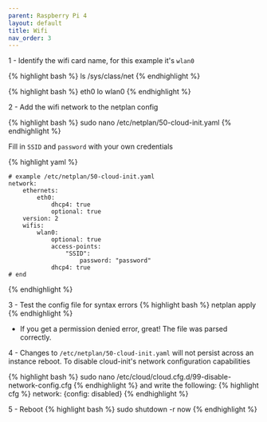 ```yaml
---
parent: Raspberry Pi 4
layout: default
title: Wifi
nav_order: 3
---
```


1 - Identify the wifi card name, for this example it's `wlan0`

{% highlight bash %}
ls /sys/class/net
{% endhighlight %}

{% highlight bash %}
eth0 lo wlan0
{% endhighlight %}

2 - Add the wifi network to the netplan config

{% highlight bash %}
sudo nano /etc/netplan/50-cloud-init.yaml
{% endhighlight %}

Fill in `SSID` and `password` with your own credentials

{% highlight yaml %}

```
# example /etc/netplan/50-cloud-init.yaml
network:
    ethernets:
        eth0:
            dhcp4: true
            optional: true
    version: 2
    wifis:
        wlan0:
            optional: true
            access-points:
                "SSID":
                    password: "password"
            dhcp4: true
# end
```

{% endhighlight %}


3 - Test the config file for syntax errors
{% highlight bash %}
netplan apply
{% endhighlight %}

- If you get a permission denied error, great! The file was parsed correctly.


4 - Changes to `/etc/netplan/50-cloud-init.yaml` will not persist across an instance reboot. To disable cloud-init's network configuration capabilities

{% highlight bash %}
sudo nano /etc/cloud/cloud.cfg.d/99-disable-network-config.cfg
{% endhighlight %}
and write the following:
{% highlight cfg %}
network: {config: disabled}
{% endhighlight %}

5 - Reboot
{% highlight bash %}
sudo shutdown -r now
{% endhighlight %}
